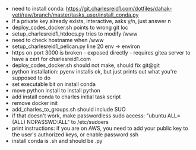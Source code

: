- need to install conda: https://git.charlesreid1.com/dotfiles/dahak-yeti/raw/branch/master/tasks_user/install_conda.py
- if a private key already exists, interactive, asks y/n, just answer n
- deploy_codes_docker.sh points to wrong git loc
- setup_charlesreid1_htdocs.py tries to modify /www
- need to check hostname when /www
- setup_charlesreid1_pelican.py line 20 env -> environ
- https on port 3000 is broken - exposed directly - requires gitea server to have a cert for charlesreid1.com
- deploy_codes_docker.sh should not make, should fix git@git
- python installation: pyenv installs ok, but just prints out what you're supposed to do
- set executable bit on install conda
- move python install to install python
- add install conda to charles initial task script
- remove docker init
- add_charles_to_groups.sh should include SUO
- if that doesn't work, make passwordless sudo access: "ubuntu ALL=(ALL) NOPASSWD:ALL" to /etc/sudoers
- print instructions: if you are on AWS, you need to add your public key to the user's authorized keys, or enable password ssh
- install conda is .sh and should be .py
